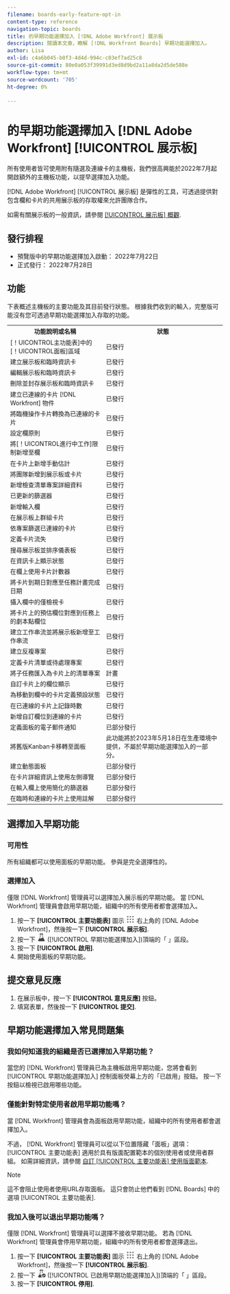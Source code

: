 ```yaml
---
filename: boards-early-feature-opt-in
content-type: reference
navigation-topic: boards
title: 的早期功能選擇加入 [!DNL Adobe Workfront] 展示板
description: 閱讀本文章，瞭解 [!DNL Workfront Boards] 早期功能選擇加入。
author: Lisa
exl-id: c4a6b045-b0f3-4d4d-994c-c03ef7ad25c8
source-git-commit: 80e0a053f39991d3ed8d9bd2a11a8da2d5de588e
workflow-type: tm+mt
source-wordcount: '705'
ht-degree: 0%

---
```


# 的早期功能選擇加入 [!DNL Adobe Workfront] [!UICONTROL 展示板]

所有使用者皆可使用附有隨選及連線卡的主機板，我們很高興能於2022年7月起開啟額外的主機板功能，以提早選擇加入功能。

[!DNL Adobe Workfront] [!UICONTROL 展示板] 是彈性的工具，可透過提供對包含欄和卡片的共用展示板的存取權來允許團隊合作。

如需有關展示板的一般資訊，請參閱 [[!UICONTROL 展示板] 概觀](/help/quicksilver/agile/boards-overview.md).

## 發行排程

* 預覽版中的早期功能選擇加入啟動： 2022年7月22日
* 正式發行： 2022年7月28日

## 功能

下表概述主機板的主要功能及其目前發行狀態。 根據我們收到的輸入，完整版可能沒有您可透過早期功能選擇加入存取的功能。

<table style="table-layout:auto"> 
 <tbody> 
  <tr> 
   <th><strong>功能說明或名稱</strong></th>
   <th><strong>狀態</strong></th> 
  </tr>
  <tr>
   <td>[！UICONTROL主功能表]中的[！UICONTROL面板]區域</td>
   <td>已發行</td>
  </tr>
    <tr>
   <td>建立展示板和臨時資訊卡</td>
   <td>已發行</td>
  </tr>
  <tr>
   <td>編輯展示板和臨時資訊卡</td>
   <td>已發行</td>
  </tr>
  <tr>
   <td>刪除並封存展示板和臨時資訊卡</td>
   <td>已發行</td>
  </tr>
  <tr>
   <td>建立已連線的卡片 [!DNL Workfront] 物件</td>
   <td>已發行</td>
  </tr>
  <tr>
   <td>將臨機操作卡片轉換為已連線的卡片</td>
   <td>已發行</td>
  </tr>
  <tr>
   <td>設定欄原則</td>
   <td>已發行</td>
  </tr>
  <tr>
   <td>將[！UICONTROL進行中工作]限制新增至欄</td>
   <td>已發行</td>
  </tr>
  <tr>
   <td>在卡片上新增手動估計</td>
   <td>已發行</td>
  </tr>
  <tr>
   <td>將團隊新增到展示板或卡片</td>
   <td>已發行</td>
  </tr>
  <tr>
   <td>新增檢查清單專案詳細資料</td>
   <td>已發行</td>
  </tr>
  <tr>
   <td>已更新的篩選器</td>
   <td>已發行</td>
  </tr>
  <tr>
   <td>新增輸入欄</td>
   <td>已發行</td>
  </tr>
  <tr>
   <td>在展示板上群組卡片</td>
   <td>已發行</td>
  </tr>
  <tr>
   <td>依專案篩選已連線的卡片</td>
   <td>已發行</td>
  </tr>
  <tr>
   <td>定義卡片流失</td>
   <td>已發行</td>
  </tr>
  <tr>
   <td>搜尋展示板並排序儀表板</td>
   <td>已發行</td>
  </tr>
  <tr>
   <td>在資訊卡上顯示狀態</td>
   <td>已發行</td>
  </tr>
  <tr>
   <td>在欄上使用卡片計數器</td>
   <td>已發行</td>
  </tr>
  <tr>
   <td>將卡片到期日對應至任務計畫完成日期</td>
   <td>已發行</td>
  </tr>
  <tr>
   <td>攝入欄中的僅檢視卡</td>
   <td>已發行</td>
  </tr>
  <tr>
   <td>將卡片上的預估欄位對應到任務上的劇本點欄位</td>
   <td>已發行</td>
  </tr>
  <tr>
   <td>建立工作串流並將展示板新增至工作串流</td>
   <td>已發行</td>
  </tr>
  <tr>
   <td>建立反複專案</td>
   <td>已發行</td>
  </tr>
  <tr>
   <td>定義卡片清單或待處理專案</td>
   <td>已發行</td>
  </tr>
  <tr>
   <td>將子任務匯入為卡片上的清單專案</td>
   <td>計畫</td>
  </tr>
  <tr>
   <td>自訂卡片上的欄位顯示</td>
   <td>已發行</td>
  </tr>  
  <tr>
   <td>為移動到欄中的卡片定義預設狀態</td>
   <td>已發行</td>
  </tr>
  <tr>
   <td>在已連線的卡片上記錄時數</td>
   <td>已發行</td>
  </tr>
  <tr>
   <td>新增自訂欄位到連線的卡片</td>
   <td>已發行</td>
  </tr>
  <tr>
   <td>定義面板的電子郵件通知</td>
   <td>已部分發行</td>
  </tr>
  <tr>
   <td>將舊版Kanban卡移轉至面板</td>
   <td>此功能將於2023年5月18日在生產環境中提供，不屬於早期功能選擇加入的一部分。</td>
  </tr>
  <tr>
   <td>建立動態面板</td>
   <td>已部分發行</td>
  </tr>
  <tr>
   <td>在卡片詳細資訊上使用左側導覽</td>
   <td>已部分發行</td>
  </tr>
  <tr>
   <td>在輸入欄上使用簡化的篩選器</td>
   <td>已部分發行</td>
  </tr>
  <tr>
   <td>在臨時和連線的卡片上使用註解</td>
   <td>已部分發行</td>
  </tr>
 </tbody> 
</table>

## 選擇加入早期功能

### 可用性

所有組織都可以使用面板的早期功能。 參與是完全選擇性的。

### 選擇加入

僅限 [!DNL Workfront] 管理員可以選擇加入展示板的早期功能。 當 [!DNL Workfront] 管理員會啟用早期功能，組織中的所有使用者都會選擇加入。

1. 按一下 **[!UICONTROL 主要功能表]** 圖示 ![](assets/main-menu-icon.png) 右上角的 [!DNL Adobe Workfront]，然後按一下 **[!UICONTROL 展示板]**.
1. 按一下 ![早期功能選擇加入](assets/early-feature-opt-in-not-enabled.png) ([!UICONTROL 早期功能選擇加入])頂端的「 」區段。
1. 按一下 **[!UICONTROL 啟用]**.
1. 開始使用面板的早期功能。

## 提交意見反應

1. 在展示板中，按一下 **[!UICONTROL 意見反應]** 按鈕。
1. 填寫表單，然後按一下 **[!UICONTROL 提交]**.

## 早期功能選擇加入常見問題集

### 我如何知道我的組織是否已選擇加入早期功能？

當您的 [!DNL Workfront] 管理員已為主機板啟用早期功能，您將會看到 [!UICONTROL 早期功能選擇加入] 控制面板熒幕上方的「已啟用」按鈕。 按一下按鈕以檢視已啟用哪些功能。

### 僅能針對特定使用者啟用早期功能嗎？

當 [!DNL Workfront] 管理員會為面板啟用早期功能，組織中的所有使用者都會選擇加入。

不過， [!DNL Workfront] 管理員可以從以下位置隱藏「面板」選項： [!UICONTROL 主要功能表] 適用於具有版面配置範本的個別使用者或使用者群組。 如需詳細資訊，請參閱 [自訂 [!UICONTROL 主要功能表] 使用版面範本](/help/quicksilver/administration-and-setup/customize-workfront/use-layout-templates/customize-main-menu.md).

>[!NOTE]
>
>這不會阻止使用者使用URL存取面板。 這只會防止他們看到 [!DNL Boards] 中的選項 [!UICONTROL 主要功能表].

### 我加入後可以退出早期功能嗎？

僅限 [!DNL Workfront] 管理員可以選擇不接收早期功能。 若為 [!DNL Workfront] 管理員會停用早期功能，組織中的所有使用者都會選擇退出。

1. 按一下 **[!UICONTROL 主要功能表]** 圖示 ![](assets/main-menu-icon.png) 右上角的 [!DNL Adobe Workfront]，然後按一下 **[!UICONTROL 展示板]**.
1. 按一下 ![已啟用早期功能選擇加入](assets/early-feature-opt-in-enabled.png) ([!UICONTROL 已啟用早期功能選擇加入])頂端的「 」區段。
1. 按一下 **[!UICONTROL 停用]**.

